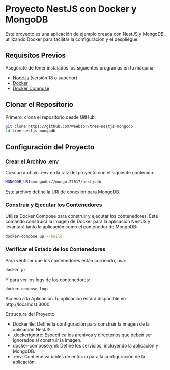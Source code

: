 # Proyecto NestJS con Docker y MongoDB

Este proyecto es una aplicación de ejemplo creada con NestJS y MongoDB, utilizando Docker para facilitar la configuración y el despliegue.

## Requisitos Previos

Asegúrate de tener instalados los siguientes programas en tu máquina:

- [Node.js](https://nodejs.org/) (versión 18 o superior)
- [Docker](https://www.docker.com/products/docker-desktop)
- [Docker Compose](https://docs.docker.com/compose/)

## Clonar el Repositorio

Primero, clona el repositorio desde GitHub:

```bash
git clone https://github.com/Weebtor/tree-nestjs-mongodb
cd tree-nestjs-mongodb
```

## Configuración del Proyecto

### Crear el Archivo .env

Crea un archivo .env en la raíz del proyecto con el siguiente contenido:

```bash
MONGODB_URI=mongodb://mongo:27017/nestjsdb
```

Este archivo define la URI de conexión para MongoDB.

### Construir y Ejecutar los Contenedores

Utiliza Docker Compose para construir y ejecutar los contenedores. Este comando construirá la imagen de Docker para la aplicación NestJS y levantará tanto la aplicación como el contenedor de MongoDB:

```bash
docker-compose up --build
```

### Verificar el Estado de los Contenedores

Para verificar que los contenedores están corriendo, usa:

```bash
docker ps
```

Y para ver los logs de los contenedores:

```bash
docker-compose logs
```

Acceso a la Aplicación
Tu aplicación estará disponible en http://localhost:3000.

Estructura del Proyecto

- Dockerfile: Define la configuración para construir la imagen de la aplicación NestJS.
- .dockerignore: Especifica los archivos y directorios que deben ser ignorados al construir la imagen.
- docker-compose.yml: Define los servicios, incluyendo la aplicación y MongoDB.
- .env: Contiene variables de entorno para la configuración de la aplicación.
